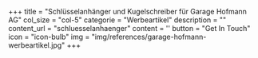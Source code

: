 +++
  title = "Schlüsselanhänger und Kugelschreiber für Garage Hofmann AG"
col_size = "col-5"
  categorie = "Werbeartikel"
  description = ""
  content_url = "schluesselanhaenger"
  content = ''
  button = "Get In Touch"
  icon = "icon-bulb"
  img = "img/references/garage-hofmann-werbeartikel.jpg"
+++